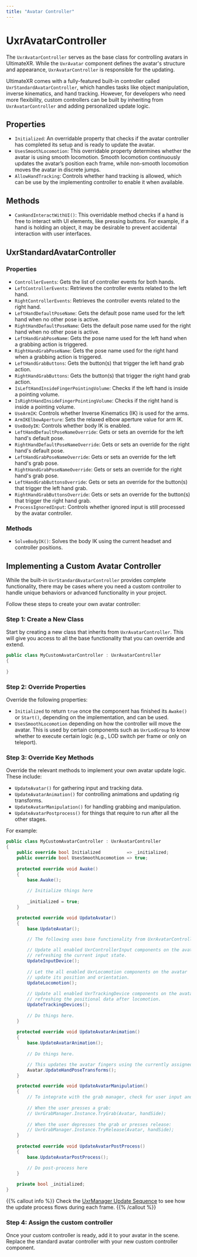 ```yaml
---
title: "Avatar Controller"
---
```


# UxrAvatarController

The `UxrAvatarController` serves as the base class for controlling avatars in UltimateXR. While the `UxrAvatar` component defines the avatar's structure and appearance, `UxrAvatarController` is responsible for the updating.

UltimateXR comes with a fully-featured built-in controller called `UxrStandardAvatarController`, which handles tasks like object manipulation, inverse kinematics, and hand tracking. However, for developers who need more flexibility, custom controllers can be built by inheriting from `UxrAvatarController` and adding personalized update logic.

## Properties

- `Initialized`: An overridable property that checks if the avatar controller has completed its setup and is ready to update the avatar.
- `UsesSmoothLocomotion`: This overridable property determines whether the avatar is using smooth locomotion. Smooth locomotion continuously updates the avatar’s position each frame, while non-smooth locomotion moves the avatar in discrete jumps.
- `AllowHandTracking`: Controls whether hand tracking is allowed, which can be use by the implementing controller to enable it when available.

## Methods

- `CanHandInteractWithUI()`: This overridable method checks if a hand is free to interact with UI elements, like pressing buttons. For example, if a hand is holding an object, it may be desirable to prevent accidental interaction with user interfaces.

## UxrStandardAvatarController

### Properties

- `ControllerEvents`: Gets the list of controller events for both hands.
- `LeftControllerEvents`: Retrieves the controller events related to the left hand.
- `RightControllerEvents`: Retrieves the controller events related to the right hand.
- `LeftHandDefaultPoseName`: Gets the default pose name used for the left hand when no other pose is active.
- `RightHandDefaultPoseName`: Gets the default pose name used for the right hand when no other pose is active.
- `LeftHandGrabPoseName`: Gets the pose name used for the left hand when a grabbing action is triggered.
- `RightHandGrabPoseName`: Gets the pose name used for the right hand when a grabbing action is triggered.
- `LeftHandGrabButtons`: Gets the button(s) that trigger the left hand grab action.
- `RightHandGrabButtons`: Gets the button(s) that trigger the right hand grab action.
- `IsLeftHandInsideFingerPointingVolume`: Checks if the left hand is inside a pointing volume.
- `IsRightHandInsideFingerPointingVolume`: Checks if the right hand is inside a pointing volume.
- `UseArmIK`: Controls whether Inverse Kinematics (IK) is used for the arms.
- `ArmIKElbowAperture`: Sets the relaxed elbow aperture value for arm IK.
- `UseBodyIK`: Controls whether body IK is enabled.
- `LeftHandDefaultPoseNameOverride`: Gets or sets an override for the left hand's default pose.
- `RightHandDefaultPoseNameOverride`: Gets or sets an override for the right hand's default pose.
- `LeftHandGrabPoseNameOverride`: Gets or sets an override for the left hand's grab pose.
- `RightHandGrabPoseNameOverride`: Gets or sets an override for the right hand's grab pose.
- `LeftHandGrabButtonsOverride`: Gets or sets an override for the button(s) that trigger the left hand grab.
- `RightHandGrabButtonsOverride`: Gets or sets an override for the button(s) that trigger the right hand grab.
- `ProcessIgnoredInput`: Controls whether ignored input is still processed by the avatar controller.

### Methods

- `SolveBodyIK()`: Solves the body IK using the current headset and controller positions.

## Implementing a Custom Avatar Controller

While the built-in `UxrStandardAvatarController` provides complete functionality, there may be cases where you need a custom controller to handle unique behaviors or advanced functionality in your project.

Follow these steps to create your own avatar controller:

### Step 1: Create a New Class

Start by creating a new class that inherits from `UxrAvatarController`. This will give you access to all the base functionality that you can override and extend.

```c#
public class MyCustomAvatarController : UxrAvatarController
{
    
}
```

### Step 2: Override Properties

Override the following properties:

- `Initialized` to return `true` once the component has finished its `Awake()` or `Start()`, depending on the implementation, and can be used.
- `UsesSmoothLocomotion` depending on how the controller will move the avatar. This is used by certain components such as `UxrLodGroup` to know whether to execute certain logic (e.g., LOD switch per frame or only on teleport).

### Step 3: Override Key Methods

Override the relevant methods to implement your own avatar update logic. These include:

- `UpdateAvatar()` for gathering input and tracking data.
- `UpdateAvatarAnimation()` for controlling animations and updating rig transforms.
- `UpdateAvatarManipulation()` for handling grabbing and manipulation.
- `UpdateAvatarPostprocess()` for things that require to run after all the other stages.

For example:
```c#
public class MyCustomAvatarController : UxrAvatarController
{
	public override bool Initialized          => _initialized;
	public override bool UsesSmoothLocomotion => true;
		
	protected override void Awake()
	{
		base.Awake();
		
		// Initialize things here
		
		_initialized = true;
	}    

	protected override void UpdateAvatar()
	{
		base.UpdateAvatar();

		// The following uses base functionality from UxrAvatarController:

		// Update all enabled UxrControllerInput components on the avatar,
		// refreshing the current input state.
		UpdateInputDevice();
		
		// Let the all enabled UxrLocomotion components on the avatar
		// update its position and orientation.
		UpdateLocomotion();
		
		// Update all enabled UxrTrackingDevice components on the avatar,
		// refreshing the positional data after locomotion.
		UpdateTrackingDevices();
		
		// Do things here.
	}
	
	protected override void UpdateAvatarAnimation()
	{
		base.UpdateAvatarAnimation();
		
		// Do things here.

		// This updates the avatar fingers using the currently assigned pose
		Avatar.UpdateHandPoseTransforms();
	}

	protected override void UpdateAvatarManipulation()
	{
		// To integrate with the grab manager, check for user input and use:
		
		// When the user presses a grab:
		// UxrGrabManager.Instance.TryGrab(Avatar, handSide);
		
		// When the user depresses the grab or presses release:
        // UxrGrabManager.Instance.TryRelease(Avatar, handSide);
	}
	
	protected override void UpdateAvatarPostProcess()
	{
		base.UpdateAvatarPostProcess();

		// Do post-process here
	}
	
	private bool _initialized;
}
```

{{% callout info %}}
Check the [UxrManager Update Sequence](/docs/programming-guide/architecture/uxrmanager#update-sequence) to see how the update process flows during each frame.
{{% /callout %}}

### Step 4: Assign the custom controller

Once your custom controller is ready, add it to your avatar in the scene. Replace the standard avatar controller with your new custom controller component.